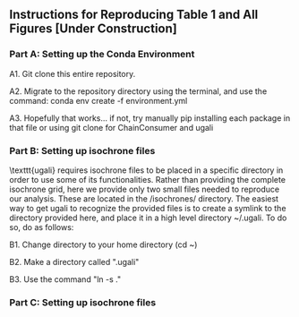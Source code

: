 ## Instructions for Reproducing Table 1 and All Figures [Under Construction]

### Part A: Setting up the Conda Environment
A1. Git clone this entire repository.

A2. Migrate to the repository directory using the terminal, and use the command: conda env create -f environment.yml

A3. Hopefully that works... if not, try manually pip installing each package in that file or using git clone for ChainConsumer and ugali


### Part B: Setting up isochrone files
\texttt{ugali} requires isochrone files to be placed in a specific directory in order to use some of its functionalities. Rather than providing the complete isochrone grid, here we provide only two small files needed to reproduce our analysis. These are located in the /isochrones/ directory. The easiest way to get ugali to recognize the provided files is to create a symlink to the directory provided here, and place it in a high level directory ~/.ugali. To do so, do as follows:

B1. Change directory to your home directory (cd ~)

B2. Make a directory called ".ugali"

B3. Use the command "ln -s <path to isochrone folder that is part of this repository> ." 
  
### Part C: Setting up isochrone files


